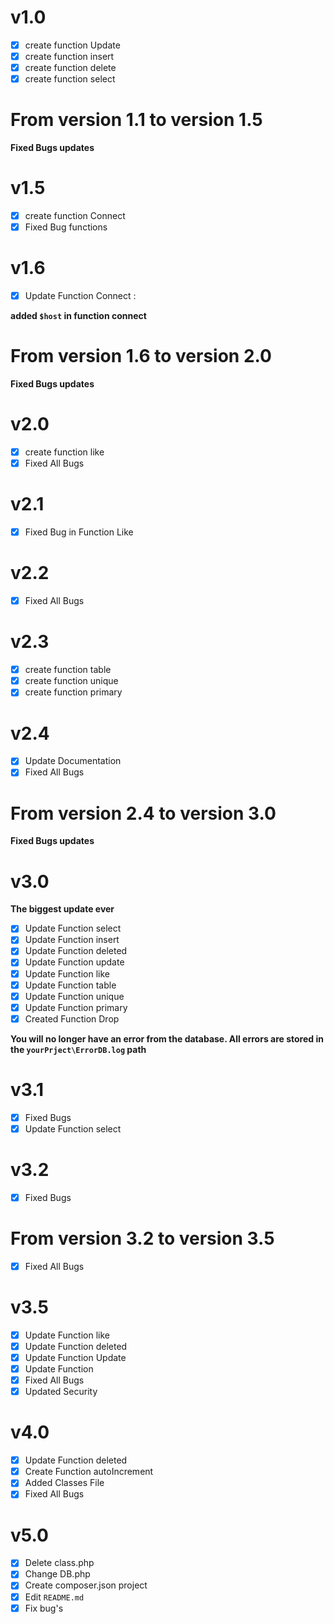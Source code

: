 # v1.0

- [X] create function Update
- [X] create function insert
- [X] create function delete
- [X] create function select
# From version 1.1 to version 1.5

__Fixed Bugs updates__

# v1.5

- [X] create function Connect
- [X] Fixed Bug functions

# v1.6

- [X] Update Function Connect :

**added `$host` in function connect**

# From version 1.6 to version 2.0

__Fixed Bugs updates__

# v2.0

- [X] create function like
- [X] Fixed All Bugs

# v2.1
 - [X] Fixed Bug in Function Like

# v2.2

- [X] Fixed All Bugs

# v2.3

- [X] create function table
- [X] create function unique
- [X] create function primary

# v2.4 

- [X] Update Documentation
- [X] Fixed All Bugs

# From version 2.4 to version 3.0

__Fixed Bugs updates__

# v3.0


**The biggest update ever**

- [X] Update Function select
- [X] Update Function insert 
- [X] Update Function deleted
- [X] Update Function update
- [X] Update Function like
- [X] Update Function table
- [X] Update Function unique
- [X] Update Function primary
- [X] Created Function Drop

**You will no longer have an error from the database. All errors are stored in the `yourPrject\ErrorDB.log` path**


# v3.1
- [X] Fixed Bugs
- [X] Update Function select

# v3.2
- [X] Fixed Bugs

# From version 3.2 to version 3.5
- [X] Fixed All Bugs

# v3.5

- [X] Update Function like
- [X] Update Function deleted
- [X] Update Function Update
- [X] Update Function
- [X] Fixed All Bugs
- [X] Updated Security

# v4.0

- [X] Update Function deleted
- [X] Create Function autoIncrement
- [X] Added Classes File
- [X] Fixed All Bugs

# v5.0

- [X] Delete  class.php
- [X] Change DB.php
- [X] Create composer.json project
- [X] Edit `README.md`
- [X] Fix bug's